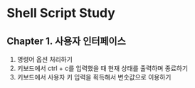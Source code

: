# Shell Script Study

## Chapter 1. 사용자 인터페이스

1. 명령어 옵션 처리하기
2. 키보드에서 ctrl + c를 입력했을 때 현재 상태를 출력하며 종료하기
3. 키보드에서 사용자 키 입력을 획득해서 변숫값으로 이용하기
